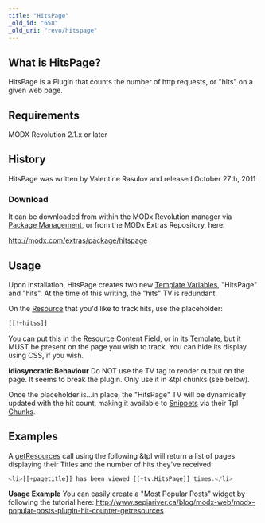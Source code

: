```yaml
---
title: "HitsPage"
_old_id: "658"
_old_uri: "revo/hitspage"
---
```


## What is HitsPage?

HitsPage is a Plugin that counts the number of http requests, or "hits" on a given web page.

## Requirements

MODX Revolution 2.1.x or later

## History

HitsPage was written by Valentine Rasulov and released October 27th, 2011

### Download

It can be downloaded from within the MODx Revolution manager via [Package Management](developing-in-modx/advanced-development/package-management "Package Management"), or from the MODx Extras Repository, here:

<http://modx.com/extras/package/hitspage>

## Usage

Upon installation, HitsPage creates two new [Template Variables](making-sites-with-modx/customizing-content/template-variables "Template Variables"), "HitsPage" and "hits". At the time of this writing, the "hits" TV is redundant.

On the [Resource](/display/revolution20/Resource "Resource") that you'd like to track hits, use the placeholder:

``` php 
[[!+hitss]]
```

You can put this in the Resource Content Field, or in its [Template](making-sites-with-modx/structuring-your-site/templates "Templates"), but it MUST be present on the page you wish to track. You can hide its display using CSS, if you wish.

**Idiosyncratic Behaviour**
Do NOT use the TV tag to render output on the page. It seems to break the plugin. Only use it in &tpl chunks (see below).

Once the placeholder is...in place, the "HitsPage" TV will be dynamically updated with the hit count, making it available to [Snippets](developing-in-modx/basic-development/snippets "Snippets") via their Tpl [Chunks](making-sites-with-modx/structuring-your-site/chunks "Chunks").

## Examples

A [getResources](/extras/revo/getresources "getResources") call using the following &tpl will return a list of pages displaying their Titles and the number of hits they've received:

``` php 
<li>[[+pagetitle]] has been viewed [[+tv.HitsPage]] times.</li>
```

**Usage Example**
You can easily create a "Most Popular Posts" widget by following the tutorial here: <http://www.sepiariver.ca/blog/modx-web/modx-popular-posts-plugin-hit-counter-getresources>